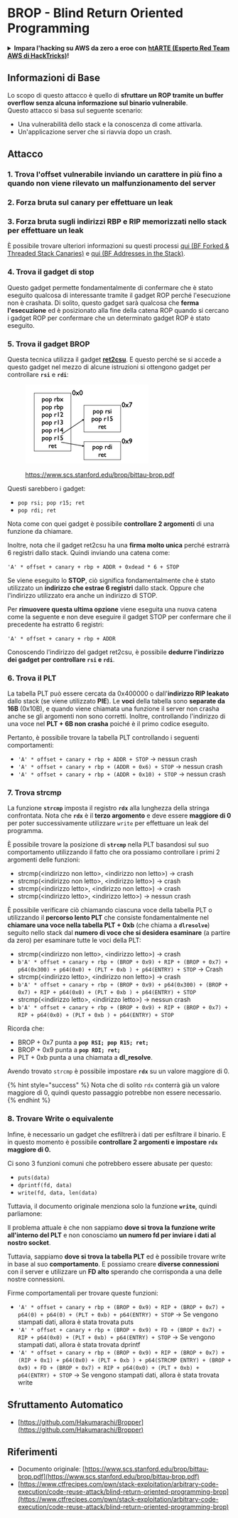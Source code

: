 # BROP - Blind Return Oriented Programming

<details>

<summary><strong>Impara l'hacking su AWS da zero a eroe con</strong> <a href="https://training.hacktricks.xyz/courses/arte"><strong>htARTE (Esperto Red Team AWS di HackTricks)</strong></a><strong>!</strong></summary>

Altri modi per supportare HackTricks:

* Se vuoi vedere la tua **azienda pubblicizzata su HackTricks** o **scaricare HackTricks in PDF** Controlla i [**PIANI DI ABBONAMENTO**](https://github.com/sponsors/carlospolop)!
* Ottieni il [**merchandising ufficiale di PEASS & HackTricks**](https://peass.creator-spring.com)
* Scopri [**La Famiglia PEASS**](https://opensea.io/collection/the-peass-family), la nostra collezione di esclusive [**NFT**](https://opensea.io/collection/the-peass-family)
* **Unisciti al** 💬 [**gruppo Discord**](https://discord.gg/hRep4RUj7f) o al [**gruppo telegram**](https://t.me/peass) o **seguici** su **Twitter** 🐦 [**@hacktricks\_live**](https://twitter.com/hacktricks\_live)**.**
* **Condividi i tuoi trucchi di hacking inviando PR a** [**HackTricks**](https://github.com/carlospolop/hacktricks) e [**HackTricks Cloud**](https://github.com/carlospolop/hacktricks-cloud) github repos.

</details>

## Informazioni di Base

Lo scopo di questo attacco è quello di **sfruttare un ROP tramite un buffer overflow senza alcuna informazione sul binario vulnerabile**.\
Questo attacco si basa sul seguente scenario:

* Una vulnerabilità dello stack e la conoscenza di come attivarla.
* Un'applicazione server che si riavvia dopo un crash.

## Attacco

### **1. Trova l'offset vulnerabile** inviando un carattere in più fino a quando non viene rilevato un malfunzionamento del server

### **2. Forza bruta sul canary** per effettuare un **leak**

### **3. Forza bruta sugli indirizzi RBP e RIP** memorizzati nello stack per effettuare un **leak**

È possibile trovare ulteriori informazioni su questi processi [qui (BF Forked & Threaded Stack Canaries)](../common-binary-protections-and-bypasses/stack-canaries/bf-forked-stack-canaries.md) e [qui (BF Addresses in the Stack)](../common-binary-protections-and-bypasses/pie/bypassing-canary-and-pie.md).

### **4. Trova il gadget di stop**

Questo gadget permette fondamentalmente di confermare che è stato eseguito qualcosa di interessante tramite il gadget ROP perché l'esecuzione non è crashata. Di solito, questo gadget sarà qualcosa che **ferma l'esecuzione** ed è posizionato alla fine della catena ROP quando si cercano i gadget ROP per confermare che un determinato gadget ROP è stato eseguito.

### **5. Trova il gadget BROP**

Questa tecnica utilizza il gadget [**ret2csu**](ret2csu.md). E questo perché se si accede a questo gadget nel mezzo di alcune istruzioni si ottengono gadget per controllare **`rsi`** e **`rdi`**:

<figure><img src="../../.gitbook/assets/image.png" alt="" width="278"><figcaption><p><a href="https://www.scs.stanford.edu/brop/bittau-brop.pdf">https://www.scs.stanford.edu/brop/bittau-brop.pdf</a></p></figcaption></figure>

Questi sarebbero i gadget:

* `pop rsi; pop r15; ret`
* `pop rdi; ret`

Nota come con quei gadget è possibile **controllare 2 argomenti** di una funzione da chiamare.

Inoltre, nota che il gadget ret2csu ha una **firma molto unica** perché estrarrà 6 registri dallo stack. Quindi inviando una catena come:

`'A' * offset + canary + rbp + ADDR + 0xdead * 6 + STOP`

Se viene eseguito lo **STOP**, ciò significa fondamentalmente che è stato utilizzato un **indirizzo che estrae 6 registri** dallo stack. Oppure che l'indirizzo utilizzato era anche un indirizzo di STOP.

Per **rimuovere questa ultima opzione** viene eseguita una nuova catena come la seguente e non deve eseguire il gadget STOP per confermare che il precedente ha estratto 6 registri:

`'A' * offset + canary + rbp + ADDR`

Conoscendo l'indirizzo del gadget ret2csu, è possibile **dedurre l'indirizzo dei gadget per controllare `rsi` e `rdi`**.

### 6. Trova il PLT

La tabella PLT può essere cercata da 0x400000 o dall'**indirizzo RIP leakato** dallo stack (se viene utilizzato **PIE**). Le **voci** della tabella sono **separate da 16B** (0x10B), e quando viene chiamata una funzione il server non crasha anche se gli argomenti non sono corretti. Inoltre, controllando l'indirizzo di una voce nel **PLT + 6B non crasha** poiché è il primo codice eseguito.

Pertanto, è possibile trovare la tabella PLT controllando i seguenti comportamenti:

* `'A' * offset + canary + rbp + ADDR + STOP` -> nessun crash
* `'A' * offset + canary + rbp + (ADDR + 0x6) + STOP` -> nessun crash
* `'A' * offset + canary + rbp + (ADDR + 0x10) + STOP` -> nessun crash

### 7. Trova strcmp

La funzione **`strcmp`** imposta il registro **`rdx`** alla lunghezza della stringa confrontata. Nota che **`rdx`** è il **terzo argomento** e deve essere **maggiore di 0** per poter successivamente utilizzare `write` per effettuare un leak del programma.

È possibile trovare la posizione di **`strcmp`** nella PLT basandosi sul suo comportamento utilizzando il fatto che ora possiamo controllare i primi 2 argomenti delle funzioni:

* strcmp(\<indirizzo non letto>, \<indirizzo non letto>) -> crash
* strcmp(\<indirizzo non letto>, \<indirizzo letto>) -> crash
* strcmp(\<indirizzo letto>, \<indirizzo non letto>) -> crash
* strcmp(\<indirizzo letto>, \<indirizzo letto>) -> nessun crash

È possibile verificare ciò chiamando ciascuna voce della tabella PLT o utilizzando il **percorso lento PLT** che consiste fondamentalmente nel **chiamare una voce nella tabella PLT + 0xb** (che chiama a **`dlresolve`**) seguito nello stack dal **numero di voce che si desidera esaminare** (a partire da zero) per esaminare tutte le voci della PLT:

* strcmp(\<indirizzo non letto>, \<indirizzo letto>) -> crash
* `b'A' * offset + canary + rbp + (BROP + 0x9) + RIP + (BROP + 0x7) + p64(0x300) + p64(0x0) + (PLT + 0xb ) + p64(ENTRY) + STOP` -> Crash
* strcmp(\<indirizzo letto>, \<indirizzo non letto>) -> crash
* `b'A' * offset + canary + rbp + (BROP + 0x9) + p64(0x300) + (BROP + 0x7) + RIP + p64(0x0) + (PLT + 0xb ) + p64(ENTRY) + STOP`&#x20;
* strcmp(\<indirizzo letto>, \<indirizzo letto>) -> nessun crash
* `b'A' * offset + canary + rbp + (BROP + 0x9) + RIP + (BROP + 0x7) + RIP + p64(0x0) + (PLT + 0xb ) + p64(ENTRY) + STOP`&#x20;

Ricorda che:

* BROP + 0x7 punta a **`pop RSI; pop R15; ret;`**
* BROP + 0x9 punta a **`pop RDI; ret;`**
* PLT + 0xb punta a una chiamata a **dl\_resolve**.

Avendo trovato `strcmp` è possibile impostare **`rdx`** su un valore maggiore di 0.

{% hint style="success" %}
Nota che di solito `rdx` conterrà già un valore maggiore di 0, quindi questo passaggio potrebbe non essere necessario.
{% endhint %}
### 8. Trovare Write o equivalente

Infine, è necessario un gadget che esfiltrerà i dati per esfiltrare il binario. E in questo momento è possibile **controllare 2 argomenti e impostare `rdx` maggiore di 0.**

Ci sono 3 funzioni comuni che potrebbero essere abusate per questo:

* `puts(data)`
* `dprintf(fd, data)`
* `write(fd, data, len(data)`

Tuttavia, il documento originale menziona solo la funzione **`write`**, quindi parliamone:

Il problema attuale è che non sappiamo **dove si trova la funzione write all'interno del PLT** e non conosciamo **un numero fd per inviare i dati al nostro socket**.

Tuttavia, sappiamo **dove si trova la tabella PLT** ed è possibile trovare write in base al suo **comportamento**. E possiamo creare **diverse connessioni** con il server e utilizzare un **FD alto** sperando che corrisponda a una delle nostre connessioni.

Firme comportamentali per trovare queste funzioni:

* `'A' * offset + canary + rbp + (BROP + 0x9) + RIP + (BROP + 0x7) + p64(0) + p64(0) + (PLT + 0xb) + p64(ENTRY) + STOP`  -> Se vengono stampati dati, allora è stata trovata puts
* `'A' * offset + canary + rbp + (BROP + 0x9) + FD + (BROP + 0x7) + RIP + p64(0x0) + (PLT + 0xb) + p64(ENTRY) + STOP`  -> Se vengono stampati dati, allora è stata trovata dprintf
* `'A' * offset + canary + rbp + (BROP + 0x9) + RIP + (BROP + 0x7) + (RIP + 0x1) + p64(0x0) + (PLT + 0xb ) + p64(STRCMP ENTRY) + (BROP + 0x9) + FD + (BROP + 0x7) + RIP + p64(0x0) + (PLT + 0xb) + p64(ENTRY) + STOP`  -> Se vengono stampati dati, allora è stata trovata write

## Sfruttamento Automatico

* [https://github.com/Hakumarachi/Bropper](https://github.com/Hakumarachi/Bropper)

## Riferimenti

* Documento originale: [https://www.scs.stanford.edu/brop/bittau-brop.pdf](https://www.scs.stanford.edu/brop/bittau-brop.pdf)
* [https://www.ctfrecipes.com/pwn/stack-exploitation/arbitrary-code-execution/code-reuse-attack/blind-return-oriented-programming-brop](https://www.ctfrecipes.com/pwn/stack-exploitation/arbitrary-code-execution/code-reuse-attack/blind-return-oriented-programming-brop)
